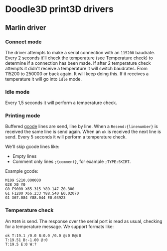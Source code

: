 Doodle3D print3D drivers
==============================

## Marlin driver

### Connect mode
The driver attempts to make a serial connection with an `115200` baudrate.
Every 2 seconds it'll check the temperature (see Temperature check) to determine if a connection has been made.
If after 2 temperature check attempts it didn't receive a temperature it will switch baudrates. From 115200 to 250000 or back again. It will keep doing this.
If it receives a temperature it will go into `idle` mode.

### Idle mode
Every 1,5 seconds it will perform a temperature check.

### Printing mode
Buffered [gcode](http://www.doodle3d.com/help/g-code) lines are send, line by line.
When a `Resend:{linenumber}` is received the same line is send again.
When an `ok` is received the next line is send.
Every 5 seconds it will perform a temperature check.

We'll skip gcode lines like:
- Empty lines
- Comment only lines `;{comment}`, for example `;TYPE:SKIRT`.

Example gcode:
```
M109 S210.000000
G28 X0 Y0
G0 F9000 X65.315 Y89.147 Z0.300
G1 F1200 X66.233 Y88.540 E0.02070
G1 X67.084 Y88.044 E0.03923
```

### Temperature check
An `M105` is send. The response over the serial port is read as usual, checking for a temperature message. We support formats like:
```
ok T:19.1 /0.0 B:0.0 /0.0 @:0 B@:0
T:19.51 B:-1.00 @:0
T:19.5 E:0 W:?
```
